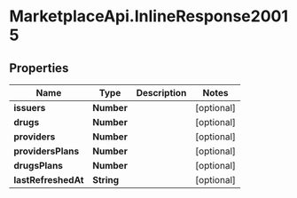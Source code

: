 # MarketplaceApi.InlineResponse20015

## Properties
Name | Type | Description | Notes
------------ | ------------- | ------------- | -------------
**issuers** | **Number** |  | [optional] 
**drugs** | **Number** |  | [optional] 
**providers** | **Number** |  | [optional] 
**providersPlans** | **Number** |  | [optional] 
**drugsPlans** | **Number** |  | [optional] 
**lastRefreshedAt** | **String** |  | [optional] 


